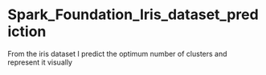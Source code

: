 # Spark_Foundation_Iris_dataset_prediction
From the iris dataset I predict the optimum number of clusters and represent it visually
